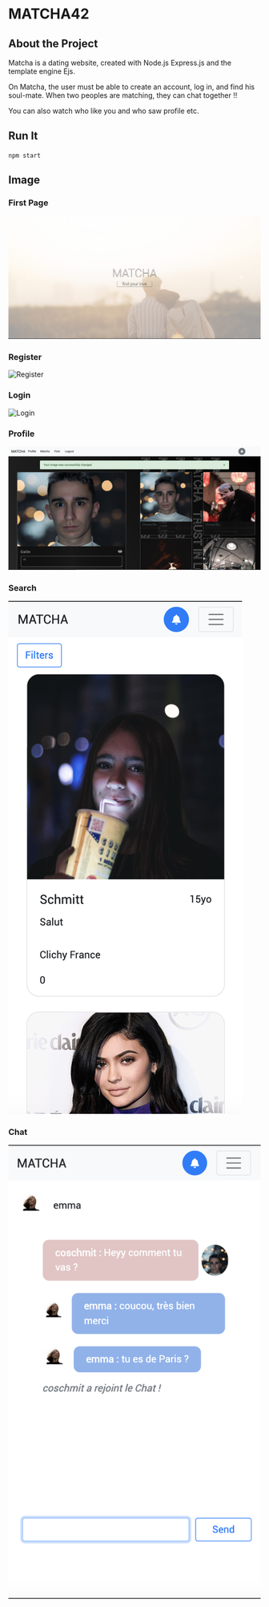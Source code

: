# MATCHA42

## About the Project

Matcha is a dating website, created with Node.js Express.js and the template engine Ejs.

On Matcha, the user must be able to create an account, log in, and find his soul-mate.
When two peoples are matching, they can chat together !!

You can also watch who like you and who saw profile etc.

## Run It

```
npm start
```

## Image
### First Page
![First Page](https://github.com/coschmit/MATCHA42/blob/master/README_IMG/first_page.png)

### Register
![Register](https://github.com/coschmit/MATCHA42/blob/master/README_IMG/register_page.png)

### Login
![Login](https://github.com/coschmit/MATCHA42/blob/master/README_IMG/login_page.png)

### Profile
![Profile](https://github.com/coschmit/MATCHA42/blob/master/README_IMG/your_profile_page.png)

### Search
![Search](https://github.com/coschmit/MATCHA42/blob/master/README_IMG/search_page.png)

### Chat
![Chat](https://github.com/coschmit/MATCHA42/blob/master/README_IMG/chat_mobile.png)

